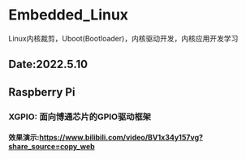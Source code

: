 <!--
 * @Author: Chengsen Dong 1034029664@qq.com
 * @Date: 2022-06-09 10:03:05
 * @LastEditors: Chengsen Dong 1034029664@qq.com
 * @LastEditTime: 2022-12-30 11:30:30
 * @FilePath: /Embedded_Linux/README.md
 * @Description: 这是默认设置,请设置`customMade`, 打开koroFileHeader查看配置 进行设置: https://github.com/OBKoro1/koro1FileHeader/wiki/%E9%85%8D%E7%BD%AE
-->
# Embedded_Linux
Linux内核裁剪，Uboot(Bootloader)，内核驱动开发，内核应用开发学习

## Date:2022.5.10

## Raspberry Pi
### XGPIO: 面向博通芯片的GPIO驱动框架
#### 效果演示:https://www.bilibili.com/video/BV1x34y157vg?share_source=copy_web
